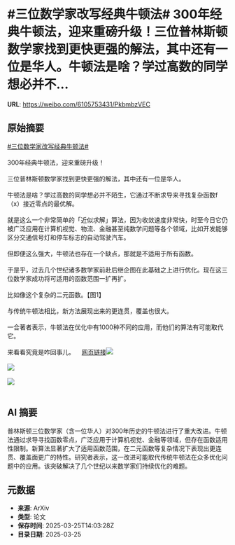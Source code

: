# #三位数学家改写经典牛顿法# 300年经典牛顿法，迎来重磅升级！三位普林斯顿数学家找到更快更强的解法，其中还有一位是华人。牛顿法是啥？学过高数的同学想必并不...

**URL**: https://weibo.com/6105753431/PkbmbzVEC

## 原始摘要

<a href="https://m.weibo.cn/search?containerid=231522type%3D1%26t%3D10%26q%3D%23%E4%B8%89%E4%BD%8D%E6%95%B0%E5%AD%A6%E5%AE%B6%E6%94%B9%E5%86%99%E7%BB%8F%E5%85%B8%E7%89%9B%E9%A1%BF%E6%B3%95%23&amp;extparam=%23%E4%B8%89%E4%BD%8D%E6%95%B0%E5%AD%A6%E5%AE%B6%E6%94%B9%E5%86%99%E7%BB%8F%E5%85%B8%E7%89%9B%E9%A1%BF%E6%B3%95%23" data-hide=""><span class="surl-text">#三位数学家改写经典牛顿法#</span></a> <br><br>300年经典牛顿法，迎来重磅升级！<br><br>三位普林斯顿数学家找到更快更强的解法，其中还有一位是华人。<br><br>牛顿法是啥？学过高数的同学想必并不陌生，它通过不断求导来寻找复杂函数f（x）接近零点的最优解。<br><br>就是这么一个非常简单的「近似求解」算法，因为收敛速度非常快，时至今日它仍被广泛应用在计算机视觉、物流、金融甚至纯数学问题等各个领域，比如开发能够区分交通信号灯和停车标志的自动驾驶汽车。<br><br>但即便这么强大，牛顿法也存在一个缺点，那就是不适用于所有函数。<br><br>于是乎，过去几个世纪诸多数学家前赴后继企图在此基础之上进行优化。现在这三位数学家成功将可适用的函数范围一扩再扩。<br><br>比如像这个复杂的二元函数。【图1】<br><br>与传统牛顿法相比，新方法展现出来的更连贯，覆盖也很大。<br><br>一合著者表示，牛顿法在优化中有1000种不同的应用，而他们的算法有可能取代它。<br><br>来看看究竟是咋回事儿。<a href="https://weibo.cn/sinaurl?u=https%3A%2F%2Fmp.weixin.qq.com%2Fs%2FSnAxb5YYYLyhHa8-gBUvcA" data-hide=""><span class="url-icon"><img style="width: 1rem;height: 1rem" src="https://h5.sinaimg.cn/upload/2015/09/25/3/timeline_card_small_web_default.png" referrerpolicy="no-referrer"></span><span class="surl-text">网页链接</span></a><img style="" src="https://tvax3.sinaimg.cn/large/006Fd7o3ly1hzt8gwuh95j30ng0rcwpu.jpg" referrerpolicy="no-referrer"><br><br><img style="" src="https://tvax1.sinaimg.cn/large/006Fd7o3ly1hzt8h174vxj31n21z4qv8.jpg" referrerpolicy="no-referrer"><br><br><img style="" src="https://tvax2.sinaimg.cn/large/006Fd7o3ly1hzt8h4gbfoj316n1shkjo.jpg" referrerpolicy="no-referrer"><br><br>

## AI 摘要

普林斯顿三位数学家（含一位华人）对300年历史的牛顿法进行了重大改进。牛顿法通过求导寻找函数零点，广泛应用于计算机视觉、金融等领域，但存在函数适用性限制。新算法显著扩大了适用函数范围，在二元函数等复杂情况下表现出更连贯、覆盖面更广的特性。研究者表示，这一改进可能取代传统牛顿法在众多优化问题中的应用。该突破解决了几个世纪以来数学家们持续优化的难题。

## 元数据

- **来源**: ArXiv
- **类型**: 论文
- **保存时间**: 2025-03-25T14:03:28Z
- **目录日期**: 2025-03-25
